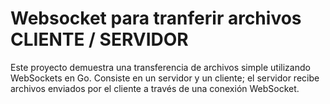 # Websocket para tranferir archivos  CLIENTE / SERVIDOR

Este proyecto demuestra una transferencia de archivos simple utilizando WebSockets en Go. Consiste en un servidor y un cliente; el servidor recibe archivos enviados por el cliente a través de una conexión WebSocket.

